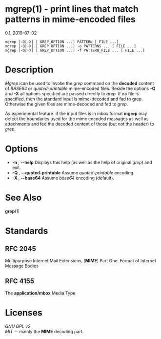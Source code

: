 # mgrep(1) - print lines that match patterns in mime\-encoded files

0.1, 2019-07-02

```
mgrep [-Q|-X] [ GREP_OPTION ...] PATTERN [ FILE ...]
mgrep [-Q|-X] [ GREP_OPTION ...] -e PATTERNS ... [ FILE ...]
mgrep [-Q|-X] [ GREP_OPTION ...] -f PATTERN_FILE ... [ FILE ...]
```

# Description

*Mgrep*
ican be used to invoke the
*grep*
command on the
**decoded**
content of
*BASE64*
or
*quoted-printable*
mime-encoded files. Beside the options
**-Q**
and
**-X**
all options specified are passed directly to
*grep.*
If no file is specified, then the standard input is mime-decoded
and fed to grep.
Otherwise the given files are mime-decoded and fed to
*grep*.

As experimental feature: if the input files is in mbox format 
**mgrep**
may detect the boundaries used for the mime encoded messages
as well as attachments and fed the decoded content of those
(but not the header) to 
*grep*.

# Options


* **-h&nbsp;**,&nbsp;**--help**
  Displays this help (as well as the help of original
  *grep*)
  and exit.
* **-Q&nbsp;**,&nbsp;**--quoted-printable**
  Assume
  *quoted-printable*
  encoding.
* **-X&nbsp;**,&nbsp;**--base64**
  Assume
  *base64*
  encoding (default).

# See Also

**grep**(1)

# Standards


## RFC 2045

Multipurpose Internet Mail Extensions, (**MIME**) Part One: Format of Internet Message Bodies

## RFC 4155

The **application/mbox** Media Type

# Licenses

*GNU GPL v2*  
*MIT*
-- mainly the
**MIME**
decoding part.
